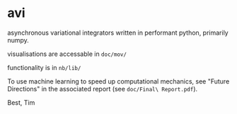 # avi
asynchronous variational integrators written in performant python, primarily numpy.

visualisations are accessable in `doc/mov/`

functionality is in `nb/lib/`

To use machine learning to speed up computational mechanics, see "Future Directions" in the associated report (see `doc/Final\ Report.pdf`).

Best,
Tim
